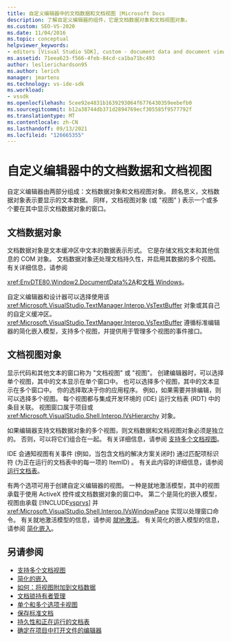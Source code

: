 ```yaml
---
title: 自定义编辑器中的文档数据和文档视图 |Microsoft Docs
description: 了解自定义编辑器的组件，它是文档数据对象和文档视图对象。
ms.custom: SEO-VS-2020
ms.date: 11/04/2016
ms.topic: conceptual
helpviewer_keywords:
- editors [Visual Studio SDK], custom - document data and document view
ms.assetid: 71eea623-f566-4feb-84cd-ca1ba71bc493
author: leslierichardson95
ms.author: lerich
manager: jmartens
ms.technology: vs-ide-sdk
ms.workload:
- vssdk
ms.openlocfilehash: 5cee92e4831b1639293064f6776430359eebefb0
ms.sourcegitcommit: b12a38744db371d2894769ecf305585f9577792f
ms.translationtype: MT
ms.contentlocale: zh-CN
ms.lasthandoff: 09/13/2021
ms.locfileid: "126665355"
---
```

# <a name="document-data-and-document-view-in-custom-editors"></a>自定义编辑器中的文档数据和文档视图
自定义编辑器由两部分组成：文档数据对象和文档视图对象。 顾名思义，文档数据对象表示要显示的文本数据。 同样，文档视图对象 (或 "视图" ) 表示一个或多个要在其中显示文档数据对象的窗口。

## <a name="document-data-object"></a>文档数据对象
 文档数据对象是文本缓冲区中文本的数据表示形式。 它是存储文档文本和其他信息的 COM 对象。 文档数据对象还处理文档持久性，并启用其数据的多个视图。 有关详细信息，请参阅

 <xref:EnvDTE80.Window2.DocumentData%2A>和[文档 Windows](../extensibility/internals/document-windows.md)。

 自定义编辑器和设计器可以选择使用该 <xref:Microsoft.VisualStudio.TextManager.Interop.VsTextBuffer> 对象或其自己的自定义缓冲区。 <xref:Microsoft.VisualStudio.TextManager.Interop.VsTextBuffer> 遵循标准编辑器的简化嵌入模型，支持多个视图，并提供用于管理多个视图的事件接口。

## <a name="document-view-object"></a>文档视图对象
 显示代码和其他文本的窗口称为 "文档视图" 或 "视图"。 创建编辑器时，可以选择单个视图，其中的文本显示在单个窗口中。 也可以选择多个视图，其中的文本显示在多个窗口中。 你的选择取决于你的应用程序。 例如，如果需要并排编辑，则可以选择多个视图。 每个视图都与集成开发环境的 (IDE) 运行文档表 (RDT) 中的条目关联。 视图窗口属于项目或 <xref:Microsoft.VisualStudio.Shell.Interop.IVsHierarchy> 对象。

 如果编辑器支持文档数据对象的多个视图，则文档数据和文档视图对象必须是独立的。 否则，可以将它们组合在一起。 有关详细信息，请参阅 [支持多个文档视图](../extensibility/supporting-multiple-document-views.md)。

 IDE 会通知视图有关事件 (例如，当包含文档的解决方案关闭时) 通过匹配项标识符 (为正在运行的文档表中的每一项的 ItemID) 。 有关此内容的详细信息，请参阅 [运行文档表](../extensibility/internals/running-document-table.md)。

 有两个选项可用于创建自定义编辑器的视图。 一种是就地激活模型，其中的视图承载于使用 ActiveX 控件或文档数据对象的窗口中。 第二个是简化的嵌入模型，视图由承载 [!INCLUDE[vsprvs](../code-quality/includes/vsprvs_md.md)] 并 <xref:Microsoft.VisualStudio.Shell.Interop.IVsWindowPane> 实现以处理窗口命令。 有关就地激活模型的信息，请参阅 [就地激活](/previous-versions/visualstudio/visual-studio-2015/misc/in-place-activation?preserve-view=true&view=vs-2015)。 有关简化的嵌入模型的信息，请参阅 [简化嵌入](../extensibility/simplified-embedding.md)。

## <a name="see-also"></a>另请参阅

- [支持多个文档视图](../extensibility/supporting-multiple-document-views.md)
- [简化的嵌入](../extensibility/simplified-embedding.md)
- [如何：将视图附加到文档数据](../extensibility/how-to-attach-views-to-document-data.md)
- [文档锁持有者管理](../extensibility/document-lock-holder-management.md)
- [单个和多个选项卡视图](../extensibility/single-and-multi-tab-views.md)
- [保存标准文档](../extensibility/internals/saving-a-standard-document.md)
- [持久性和正在运行的文档表](../extensibility/internals/persistence-and-the-running-document-table.md)
- [确定在项目中打开文件的编辑器](../extensibility/internals/determining-which-editor-opens-a-file-in-a-project.md)